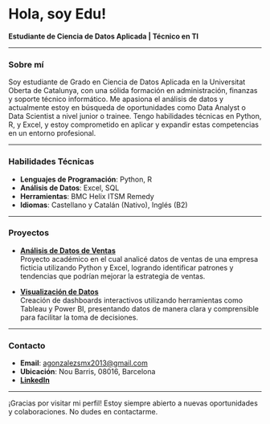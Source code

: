 # Hola, soy Edu!

**Estudiante de Ciencia de Datos Aplicada | Técnico en TI**

---

### Sobre mí

Soy estudiante de Grado en Ciencia de Datos Aplicada en la Universitat Oberta de Catalunya, con una sólida formación en administración, finanzas y soporte técnico informático. Me apasiona el análisis de datos y actualmente estoy en búsqueda de oportunidades como Data Analyst o Data Scientist a nivel junior o trainee. Tengo habilidades técnicas en Python, R, y Excel, y estoy comprometido en aplicar y expandir estas competencias en un entorno profesional.

---

### Habilidades Técnicas

- **Lenguajes de Programación**: Python, R
- **Análisis de Datos**: Excel, SQL
- **Herramientas**: BMC Helix ITSM Remedy
- **Idiomas**: Castellano y Catalán (Nativo), Inglés (B2)

---

### Proyectos

- **[Análisis de Datos de Ventas](#)**  
  Proyecto académico en el cual analicé datos de ventas de una empresa ficticia utilizando Python y Excel, logrando identificar patrones y tendencias que podrían mejorar la estrategia de ventas.

- **[Visualización de Datos](#)**  
  Creación de dashboards interactivos utilizando herramientas como Tableau y Power BI, presentando datos de manera clara y comprensible para facilitar la toma de decisiones.

---

### Contacto

- **Email**: agonzalezsmx2013@gmail.com
- **Ubicación**: Nou Barris, 08016, Barcelona
- **[LinkedIn](https://www.linkedin.com/in/eduardo-gonz%C3%A1lez-fern%C3%A1ndez-168083214/)** 

---

¡Gracias por visitar mi perfil! Estoy siempre abierto a nuevas oportunidades y colaboraciones. No dudes en contactarme.
